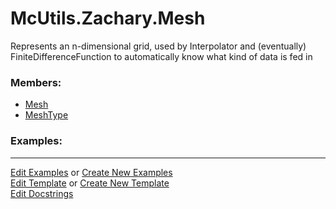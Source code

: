 # <a id="McUtils.Zachary.Mesh">McUtils.Zachary.Mesh</a>
    
Represents an n-dimensional grid, used by Interpolator and (eventually) FiniteDifferenceFunction to automatically
know what kind of data is fed in

### Members:

  - [Mesh](Mesh/Mesh.md)
  - [MeshType](Mesh/MeshType.md)

### Examples:





___

[Edit Examples](https://github.com/McCoyGroup/McUtils/edit/edit/ci/examples/ci/docs/McUtils/Zachary/Mesh.md) or 
[Create New Examples](https://github.com/McCoyGroup/McUtils/new/edit/?filename=ci/examples/ci/docs/McUtils/Zachary/Mesh.md) <br/>
[Edit Template](https://github.com/McCoyGroup/McUtils/edit/edit/ci/docs/ci/docs/McUtils/Zachary/Mesh.md) or 
[Create New Template](https://github.com/McCoyGroup/McUtils/new/edit/?filename=ci/docs/templates/ci/docs/McUtils/Zachary/Mesh.md) <br/>
[Edit Docstrings](https://github.com/McCoyGroup/McUtils/edit/edit/McUtils/Zachary/Mesh/__init__.py?message=Update%20Docs)